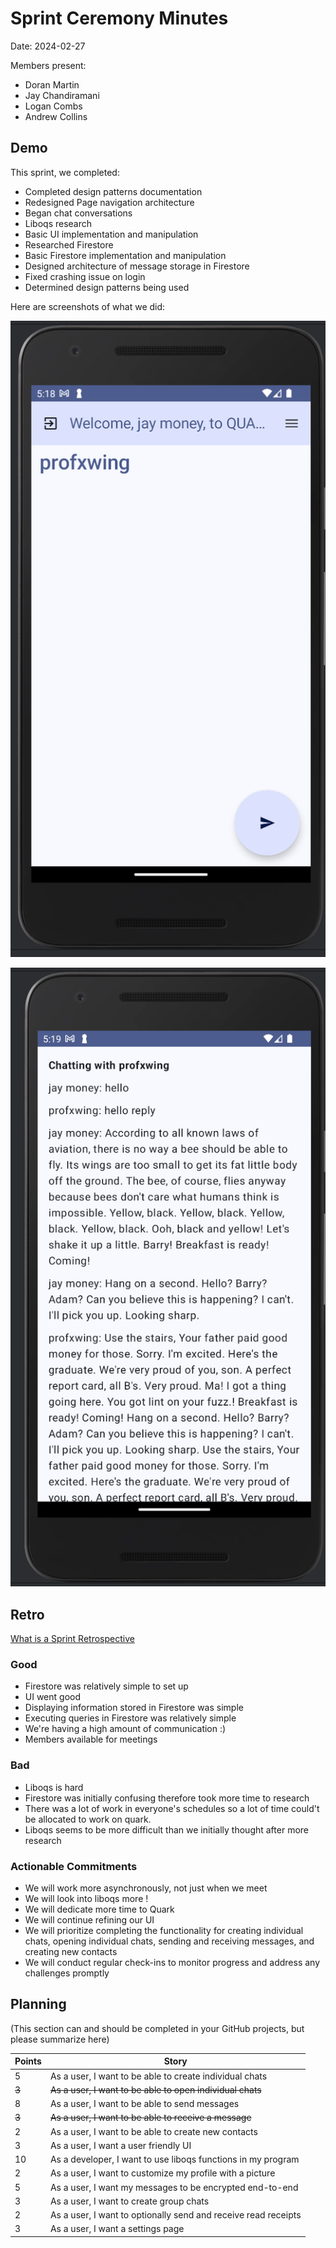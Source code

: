 # Sprint Ceremony Minutes
  
Date: 2024-02-27

Members present:

* Doran Martin
* Jay Chandiramani
* Logan Combs
* Andrew Collins

## Demo

This sprint, we completed:

* Completed design patterns documentation
* Redesigned Page navigation architecture
* Began chat conversations
* Liboqs research
* Basic UI implementation and manipulation
* Researched Firestore
* Basic Firestore implementation and manipulation
* Designed architecture of message storage in Firestore
* Fixed crashing issue on login
* Determined design patterns being used

Here are screenshots of what we did:

![Home Page](/doc/images/sprint2_imgs/home.png?raw=true)

![Chat page](/doc/images/sprint2_imgs/chat.png?raw=true)

## Retro

[What is a Sprint Retrospective](https://www.scrum.org/resources/what-is-a-sprint-retrospective)

### Good

* Firestore was relatively simple to set up
* UI went good
* Displaying information stored in Firestore was simple
* Executing queries in Firestore was relatively simple
* We're having a high amount of communication :)
* Members available for meetings

### Bad

* Liboqs is hard
* Firestore was initially confusing therefore took more time to research
* There was a lot of work in everyone's schedules so a lot of time could't be allocated to work on quark.
* Liboqs seems to be more difficult than we initially thought after more research

### Actionable Commitments

* We will work more asynchronously, not just when we meet
* We will look into liboqs more !
* We will dedicate more time to Quark
* We will continue refining our UI 
* We will prioritize completing the functionality for creating individual chats, opening individual chats, sending and receiving messages, and creating new contacts 
* We will conduct regular check-ins to monitor progress and address any challenges promptly

## Planning

(This section can and should be completed in your GitHub projects, but please summarize here)

| Points | Story                                                          |
|--------|----------------------------------------------------------------|
| 5      | As a user, I want to be able to create individual chats        |
| ~~3~~  | ~~As a user, I want to be able to open individual chats~~      |
| 8      | As a user, I want to be able to send messages                  |
| ~~3~~  | ~~As a user, I want to be able to receive a message~~          |
| 2      | As a user, I want to be able to create new contacts            |
| 3      | As a user, I want a user friendly UI                           |
| 10     | As a developer, I want to use liboqs functions in my program   |
| 2      | As a user, I want to customize my profile with a picture       |
| 5      | As a user, I want my messages to be encrypted end-to-end       |
| 3      | As a user, I want to create group chats                        |
| 2      | As a user, I want to optionally send and receive read receipts |
| 3      | As a user, I want a settings page                              |